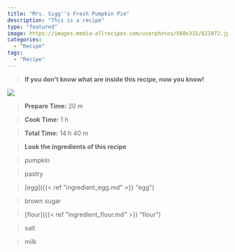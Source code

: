 ```yaml
---
title: "Mrs. Sigg''s Fresh Pumpkin Pie"
description: "This is a recipe"
type: "featured"
image: https://images.media-allrecipes.com/userphotos/560x315/821072.jpg
categories: 
  - "Recipe"
tags: 
  - "Recipe"
---
```



>**If you don't know what are inside this recipe, now you know!**

![](../images/Recipes-Banner.jpg)
> **Prepare Time:** 20 m


> **Cook Time:** 1 h


> **Total Time:** 14 h 40 m

> **Look the ingredients of this recipe**

> pumpkin

> pastry

> [egg]({{< ref "ingredient_egg.md" >}} "egg")

> brown sugar

> [flour]({{< ref "ingredient_flour.md" >}} "flour")

> salt

> milk

